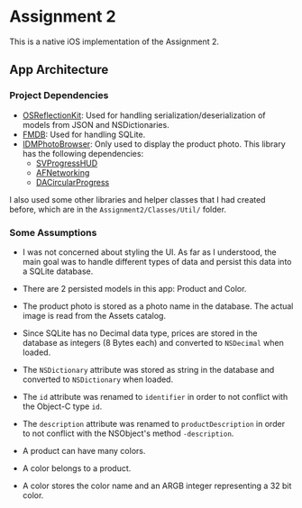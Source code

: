 Assignment 2
===================
This is a native iOS implementation of the Assignment 2.

## App Architecture

### Project Dependencies

- [OSReflectionKit](https://github.com/iAOS/OSReflectionKit): Used for handling serialization/deserialization of models from JSON and NSDictionaries.
- [FMDB](https://github.com/ccgus/fmdb): Used for handling SQLite.
- [IDMPhotoBrowser](https://github.com/ideaismobile/IDMPhotoBrowser): Only used to display the product photo. This library has the following dependencies:
  - [SVProgressHUD](https://github.com/samvermette/SVProgressHUD)
  - [AFNetworking](https://github.com/AFNetworking/AFNetworking)
  - [DACircularProgress](https://github.com/danielamitay/DACircularProgress)

I also used some other libraries and helper classes that I had created before, which are in the `Assignment2/Classes/Util/` folder.

### Some Assumptions

- I was not concerned about styling the UI. As far as I understood, the main goal was to handle different types of data and persist this data into a SQLite database.

- There are 2 persisted models in this app: Product and Color.
- The product photo is stored as a photo name in the database. The actual image is read from the Assets catalog.
- Since SQLite has no Decimal data type, prices are stored in the database as integers (8 Bytes each) and converted to `NSDecimal` when loaded.
- The `NSDictionary` attribute was stored as string in the database and converted to `NSDictionary` when loaded.
- The `id` attribute was renamed to `identifier` in order to not conflict with the Object-C type `id`.
- The `description` attribute was renamed to `productDescription` in order to not conflict with the NSObject's method `-description`.
- A product can have many colors.
- A color belongs to a product.
- A color stores the color name and an ARGB integer representing a 32 bit color.
